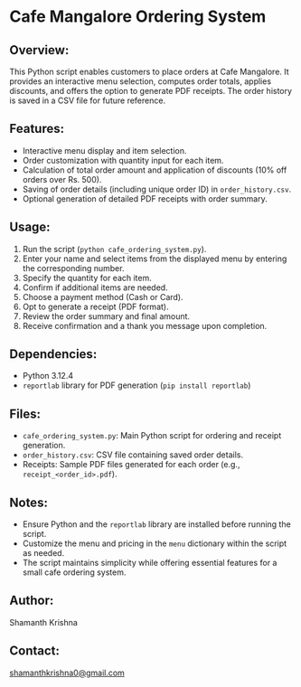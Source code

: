 # Cafe Mangalore Ordering System

## Overview:
This Python script enables customers to place orders at Cafe Mangalore. It provides an interactive menu selection, computes order totals, applies discounts, and offers the option to generate PDF receipts. The order history is saved in a CSV file for future reference.

## Features:
- Interactive menu display and item selection.
- Order customization with quantity input for each item.
- Calculation of total order amount and application of discounts (10% off orders over Rs. 500).
- Saving of order details (including unique order ID) in `order_history.csv`.
- Optional generation of detailed PDF receipts with order summary.

## Usage:
1. Run the script (`python cafe_ordering_system.py`).
2. Enter your name and select items from the displayed menu by entering the corresponding number.
3. Specify the quantity for each item.
4. Confirm if additional items are needed.
5. Choose a payment method (Cash or Card).
6. Opt to generate a receipt (PDF format).
7. Review the order summary and final amount.
8. Receive confirmation and a thank you message upon completion.

## Dependencies:
- Python 3.12.4
- `reportlab` library for PDF generation (`pip install reportlab`)

## Files:
- `cafe_ordering_system.py`: Main Python script for ordering and receipt generation.
- `order_history.csv`: CSV file containing saved order details.
- Receipts: Sample PDF files generated for each order (e.g., `receipt_<order_id>.pdf`).

## Notes:
- Ensure Python and the `reportlab` library are installed before running the script.
- Customize the menu and pricing in the `menu` dictionary within the script as needed.
- The script maintains simplicity while offering essential features for a small cafe ordering system.

## Author:
Shamanth Krishna

## Contact:
shamanthkrishna0@gmail.com
